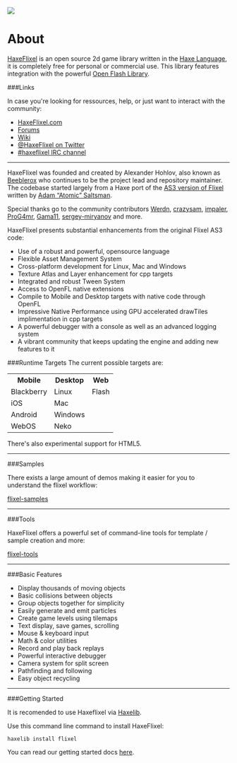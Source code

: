 ﻿![](http://www.haxeflixel.com/sites/all/themes/haxeflixel_bootstrap/assets/images/haxeflixel-logo.png)

About
=
[HaxeFlixel](http://www.haxeflixel.com/) is an open source 2d game library written in the [Haxe Language](http://www.haxe.org/), it is completely free for personal or commercial use. This library features integration with the powerful [Open Flash Library](https://github.com/openfl).


###Links

In case you're looking for ressources, help, or just want to interact with the community:

- [HaxeFlixel.com](http://www.haxeflixel.com/)
- [Forums](http://www.haxeflixel.com/forum)
- [Wiki](http://www.haxeflixel.com/wiki)
- [@HaxeFlixel on Twitter](https://twitter.com/HaxeFlixel)
- [#haxeflixel IRC channel](http://webchat.freenode.net/?channels=haxeflixel)

______________________________________________________

HaxeFlixel was founded and created by Alexander Hohlov, also known as [Beeblerox](https://github.com/beeblerox) who continues to be the project lead and repository maintainer. The codebase started largely from a Haxe port of the [AS3 version of Flixel](https://github.com/AdamAtomic/flixel) written by [Adam “Atomic” Saltsman](http://www.adamatomic.com/).

Special thanks go to the community contributors [Werdn](https://github.com/werdn), [crazysam](https://github.com/crazysam), [impaler](https://github.com/impaler), [ProG4mr](https://github.com/ProG4mr), [Gama11](https://github.com/Gama11), [sergey-miryanov](https://github.com/sergey-miryanov) and more.

HaxeFlixel presents substantial enhancements from the original Flixel AS3 code:

- Use of a robust and powerful, opensource language
- Flexible Asset Management System
- Cross-platform development for Linux, Mac and Windows
- Texture Atlas and Layer enhancement for cpp targets
- Integrated and robust Tween System
- Access to OpenFL native extensions
- Compile to Mobile and Desktop targets with native code through OpenFL
- Impressive Native Performance using GPU accelerated drawTiles implimentation in cpp targets
- A powerful debugger with a console as well as an advanced logging system
- A vibrant community that keeps updating the engine and adding new features to it


###Runtime Targets
The current possible targets are:

<table>
  <tr>
    <th>Mobile</th>
    <th>Desktop</th>
    <th>Web</th>
  </tr>
  <tr>
    <td>Blackberry</td>
    <td>Linux</td>
    <td>Flash</td>
  </tr>
  <tr>
    <td>iOS</td>
    <td>Mac</td>
    <td></td>
  </tr>
  <tr>
    <td>Android</td>
    <td>Windows</td>
    <td></td>
  </tr>
  <tr>
    <td>WebOS</td>
    <td>Neko</td>
    <td></td>
  </tr>
</table>

There's also experimental support for HTML5.

______________________________________________________

###Samples

There exists a large amount of demos making it easier for you to understand the flixel workflow:

[flixel-samples](https://github.com/HaxeFlixel/flixel-samples)

______________________________________________________

###Tools

HaxeFlixel offers a powerful set of command-line tools for template / sample creation and more:

[flixel-tools](https://github.com/HaxeFlixel/flixel-tools)

______________________________________________________

###Basic Features

- Display thousands of moving objects
- Basic collisions between objects
- Group objects together for simplicity
- Easily generate and emit particles
- Create game levels using tilemaps
- Text display, save games, scrolling
- Mouse & keyboard input
- Math & color utilities
- Record and play back replays
- Powerful interactive debugger
- Camera system for split screen
- Pathfinding and following
- Easy object recycling

______________________________________________________

###Getting Started

It is recomended to use Haxeflixel via [Haxelib](http://lib.haxe.org/p/flixel).

Use this command line command to install HaxeFlixel:

```batch
haxelib install flixel
```

You can read our getting started docs [here](http://haxeflixel.com/wiki/getting-started).